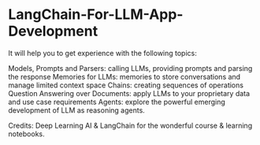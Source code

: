 # LangChain-For-LLM-App-Development
It will help you to get experience with the following topics:

Models, Prompts and Parsers: calling LLMs, providing prompts and parsing the response
Memories for LLMs: memories to store conversations and manage limited context space
Chains: creating sequences of operations
Question Answering over Documents: apply LLMs to your proprietary data and use case requirements
Agents: explore the powerful emerging development of LLM as reasoning agents.

Credits:
Deep Learning AI & LangChain for the wonderful course & learning notebooks.
